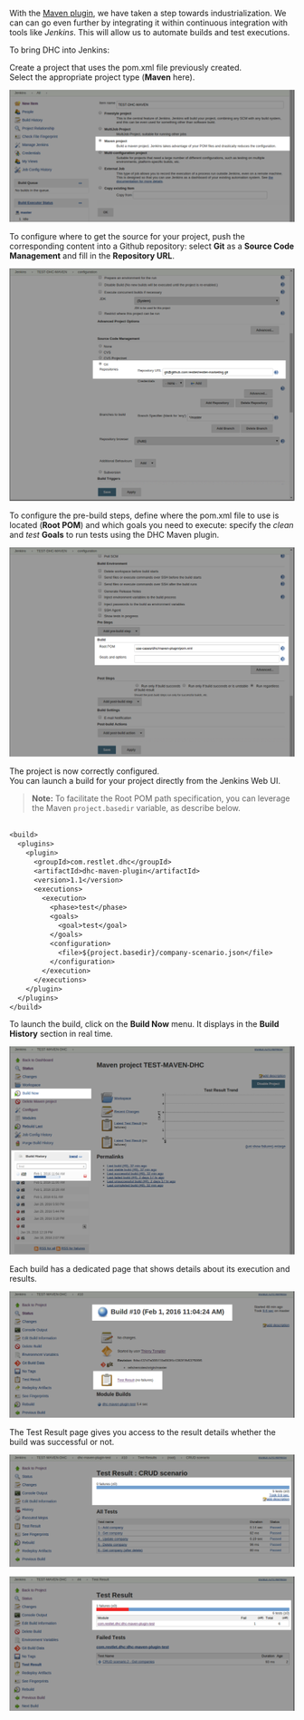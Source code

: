 With the [Maven plugin](/technical-resources/dhc/guide/run-tests/test-reports-maven "Maven plugin"), we have taken a step towards industrialization. We can can go even further by integrating it within continuous integration with tools like *Jenkins*. This will allow us to automate builds and test executions.

To bring DHC into Jenkins:

Create a project that uses the pom.xml file previously created.  
Select the appropriate project type (**Maven** here).

![Maven project](images/01-jenkins-create-dhc-maven1.png "Maven project")

To configure where to get the source for your project, push the corresponding content into a Github repository: select **Git** as a **Source Code Management** and fill in the **Repository URL**.

![Git repo](images/02-jenkins-create-dhc-maven2.png "Git repo")

To configure the pre-build steps, define where the pom.xml file to use is located (**Root POM**) and which goals you need to execute: specify the *clean* and *test* **Goals** to run tests using the DHC Maven plugin.

![Root pom & goals](images/03-jenkins-create-dhc-maven3.png "Root pom & goals")

The project is now correctly configured.  
You can launch a build for your project directly from the Jenkins Web UI.

>**Note:** To facilitate the Root POM path specification, you can leverage the Maven ```project.basedir``` variable, as describe below.
<pre lang="xml"><code>
&lt;build&gt;
  &lt;plugins&gt;
    &lt;plugin&gt;
      &lt;groupId&gt;com.restlet.dhc&lt;/groupId&gt;
      &lt;artifactId&gt;dhc-maven-plugin&lt;/artifactId&gt;
      &lt;version&gt;1.1&lt;/version&gt;
      &lt;executions&gt;
        &lt;execution&gt;
          &lt;phase&gt;test&lt;/phase&gt;
          &lt;goals&gt;
            &lt;goal&gt;test&lt;/goal&gt;
          &lt;/goals&gt;
          &lt;configuration&gt;
            &lt;file&gt;${project.basedir}/company-scenario.json&lt;/file&gt;
          &lt;/configuration&gt;
        &lt;/execution&gt;
      &lt;/executions&gt;
    &lt;/plugin&gt;
  &lt;/plugins&gt;
&lt;/build&gt;
</code></pre>

To launch the build, click on the **Build Now** menu. It displays in the **Build History** section in real time.

![Build now](images/04-jenkins-dhc-maven-build-now.png "Build now")

Each build has a dedicated page that shows details about its execution and results.

![Execution details](images/05-jenkins-build-hints-success.png "Execution details")

The Test Result page gives you access to the result details whether the build was successful or not.

![Successful build](images/07-jenkins-build-test-result-success-details.png "Successful build")

![Build failed](images/09-jenkins-build-test-result-failure.png "Build failed")
